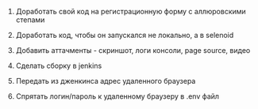 1. Доработать свой код на регистрационную форму с аллюровскими степами

2. Доработать код, чтобы он запускался не локально, а в selenoid

3. Добавить аттачменты - скриншот, логи консоли, page source, видео

4. Сделать сборку в jenkins

5. Передать из дженкинса адрес удаленного браузера

6. Спрятать логин/пароль к удаленному браузеру в .env файл